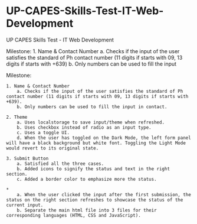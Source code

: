 # UP-CAPES-Skills-Test-IT-Web-Development

UP CAPES Skills Test - IT Web Development

Milestone: 1. Name & Contact Number
a. Checks if the input of the user satisfies the standard of Ph contact number (11 digits if starts with 09, 13 digits if starts with +639)
b. Only numbers can be used to fill the input

Milestone:

    1. Name & Contact Number
        a. Checks if the input of the user satisfies the standard of Ph contact number (11 digits if starts with 09, 13 digits if starts with +639).
        b. Only numbers can be used to fill the input in contact.

    2. Theme
        a. Uses localstorage to save input/theme when refreshed.
        b. Uses checkbox instead of radio as an input type.
        c. Uses a toggle UI.
        d. When the user has toggled on the Dark Mode, the left form panel will have a black background but white font. Toggling the Light Mode would revert to its original state.

    3. Submit Button
        a. Satisfied all the three cases.
        b. Added icons to signify the status and text in the right section.
        c. Added a border color to emphasize more the status.

    *
        a. When the user clicked the input after the first submission, the status on the right section refreshes to showcase the status of the current input.
        b. Separate the main html file into 3 files for their corresponding languages (HTML, CSS and JavaScript).
